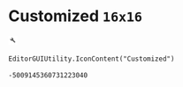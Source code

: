 # Customized `16x16`
<img src="/img/Customized.png" width=16 height=16>

``` CSharp
EditorGUIUtility.IconContent("Customized")
```
```
-5009145360731223040
```

